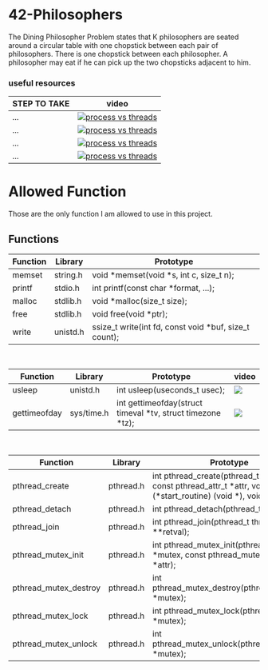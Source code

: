 # 42-Philosophers
The Dining Philosopher Problem states that K philosophers are seated around a circular table with one chopstick between each pair of philosophers. There is one chopstick between each philosopher. A philosopher may eat if he can pick up the two chopsticks adjacent to him.

  ### useful resources 
| STEP TO TAKE                                | video                                             |
| --------------------------------------------| ------------------------------------------------- |
|          ...                                |[![process vs threads](https://ytcards.demolab.com/?id=4rLW7zg21gI)](https://www.youtube.com/watch?v=4rLW7zg21gI)
|          ...                                |[![process vs threads](https://ytcards.demolab.com/?id=Dhf-DYO1K78)](https://youtu.be/Dhf-DYO1K78?feature=shared)|
|          ...                                |[![process vs threads](https://ytcards.demolab.com/?id=K1aoimUYTK8)](https://www.youtube.com/watch?v=K1aoimUYTK8)|
|          ...                                |[![process vs threads](https://ytcards.demolab.com/?id=raLCgPK-Igc)](https://www.youtube.com/watch?v=raLCgPK-Igc)|



# Allowed Function 
Those are the only function I am allowed to use in this project.

## Functions

| Function                   | Library                  | Prototype                                       |
|----------------------------|--------------------------|-------------------------------------------------|
| memset                     | string.h                 | void *memset(void *s, int c, size_t n);          |
| printf                     | stdio.h                  | int printf(const char *format, ...);            |
| malloc                     | stdlib.h                 | void *malloc(size_t size);                      |
| free                       | stdlib.h                 | void free(void *ptr);                           |
| write                      | unistd.h                 | ssize_t write(int fd, const void *buf, size_t count); |

<br>

| Function                   | Library                  | Prototype                                       |  video    |
|----------------------------|--------------------------|-------------------------------------------------|-----------|
| usleep                     | unistd.h                 | int usleep(useconds_t usec);                   |[![](https://ytcards.demolab.com/?id=SjOPUr7Bkmo&ab_channel=PortfolioCourses&lang=en&background_color=%230d1117&title_color=%23ffffff&stats_color=%23dedede&width=250 "")](https://youtu.be/SjOPUr7Bkmo?feature=shared)
| gettimeofday               | sys/time.h               | int gettimeofday(struct timeval *tv, struct timezone *tz); |[![](https://ytcards.demolab.com/?id=Qoed2uBwF_o&ab_channel=PortfolioCourses&lang=en&background_color=%230d1117&title_color=%23ffffff&stats_color=%23dedede&width=250 "")](https://youtu.be/Qoed2uBwF_o?feature=shared) |


<br>

| Function                   | Library                  | Prototype                                       |
|----------------------------|--------------------------|-------------------------------------------------|
| pthread_create             | pthread.h                | int pthread_create(pthread_t *thread, const pthread_attr_t *attr, void *(*start_routine) (void *), void *arg); |
| pthread_detach             | pthread.h                | int pthread_detach(pthread_t thread);          |
| pthread_join               | pthread.h                | int pthread_join(pthread_t thread, void **retval); |
| pthread_mutex_init         | pthread.h                | int pthread_mutex_init(pthread_mutex_t *mutex, const pthread_mutexattr_t *attr); |
| pthread_mutex_destroy      | pthread.h                | int pthread_mutex_destroy(pthread_mutex_t *mutex); |
| pthread_mutex_lock         | pthread.h                | int pthread_mutex_lock(pthread_mutex_t *mutex); |
| pthread_mutex_unlock       | pthread.h                | int pthread_mutex_unlock(pthread_mutex_t *mutex); |



